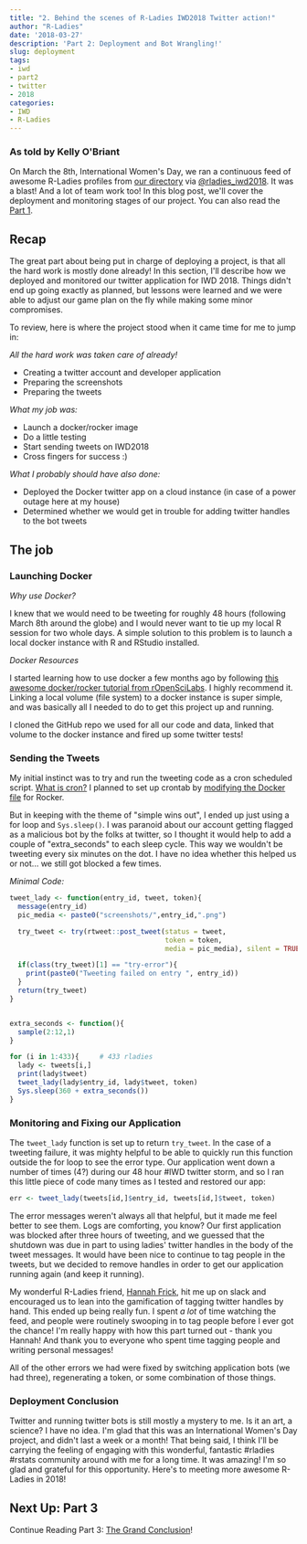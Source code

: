 ```yaml
---
title: "2. Behind the scenes of R-Ladies IWD2018 Twitter action!"
author: "R-Ladies"
date: '2018-03-27'
description: 'Part 2: Deployment and Bot Wrangling!'
slug: deployment
tags:
- iwd
- part2
- twitter
- 2018
categories:
- IWD
- R-Ladies
---
```



### As told by Kelly O'Briant

On March the 8th, International Women's Day, we ran a continuous feed of awesome R-Ladies profiles from [our directory](http://rladies.org/directory/) via [\@rladies_iwd2018](https://twitter.com/rladies_iwd2018). It was a blast! And a lot of team work too! In this blog post, we'll cover the deployment and monitoring stages of our project. You can also read the [Part 1](/post/ideation_and_creation/).

## Recap

The great part about being put in charge of deploying a project, is that all the hard work is mostly done already! In this section, I'll describe how we deployed and monitored our twitter application for IWD 2018. Things didn't end up going exactly as planned, but lessons were learned and we were able to adjust our game plan on the fly while making some minor compromises.

To review, here is where the project stood when it came time for me to jump in:

*All the hard work was taken care of already!*

- Creating a twitter account and developer application
- Preparing the screenshots
- Preparing the tweets

*What my job was:*

- Launch a docker/rocker image
- Do a little testing
- Start sending tweets on IWD2018
- Cross fingers for success :)

*What I probably should have also done:*

- Deployed the Docker twitter app on a cloud instance (in case of a power outage here at my house)
- Determined whether we would get in trouble for adding twitter handles to the bot tweets

## The job

### Launching Docker

*Why use Docker?*

I knew that we would need to be tweeting for roughly 48 hours (following March 8th around the globe) and I would never want to tie up my local R session for two whole days. A simple solution to this problem is to launch a local docker instance with R and RStudio installed.

*Docker Resources*

I started learning how to use docker a few months ago by following [this awesome docker/rocker tutorial from rOpenSciLabs](http://ropenscilabs.github.io/r-docker-tutorial/). I highly recommend it. Linking a local volume (file system) to a docker instance is super simple, and was basically all I needed to do to get this project up and running.

I cloned the GitHub repo we used for all our code and data, linked that volume to the docker instance and fired up some twitter tests!

### Sending the Tweets

My initial instinct was to try and run the tweeting code as a cron scheduled script. [What is cron?](http://www.unixgeeks.org/security/newbie/unix/cron-1.html) I planned to set up crontab by [modifying the Docker file](https://www.ekito.fr/people/run-a-cron-job-with-docker/) for Rocker.

But in keeping with the theme of "simple wins out", I ended up just using a for loop and `Sys.sleep()`. I was paranoid about our account getting flagged as a malicious bot by the folks at twitter, so I thought it would help to add a couple of "extra_seconds" to each sleep cycle. This way we wouldn't be tweeting every six minutes on the dot. I have no idea whether this helped us or not... we still got blocked a few times.

*Minimal Code:*

```r
tweet_lady <- function(entry_id, tweet, token){
  message(entry_id)
  pic_media <- paste0("screenshots/",entry_id,".png")

  try_tweet <- try(rtweet::post_tweet(status = tweet,
                                      token = token,
                                      media = pic_media), silent = TRUE)    

  if(class(try_tweet)[1] == "try-error"){
    print(paste0("Tweeting failed on entry ", entry_id))
  }
  return(try_tweet)  
}


extra_seconds <- function(){
  sample(2:12,1)
}

for (i in 1:433){     # 433 rladies
  lady <- tweets[i,]
  print(lady$tweet)
  tweet_lady(lady$entry_id, lady$tweet, token)
  Sys.sleep(360 + extra_seconds())
}
```

### Monitoring and Fixing our Application

The `tweet_lady` function is set up to return `try_tweet`. In the case of a tweeting failure, it was mighty helpful to be able to quickly run this function outside the for loop to see the error type. Our application went down a number of times (4?) during our 48 hour #IWD twitter storm, and so I ran this little piece of code many times as I tested and restored our app:

```r
err <- tweet_lady(tweets[id,]$entry_id, tweets[id,]$tweet, token)
```

The error messages weren't always all that helpful, but it made me feel better to see them. Logs are comforting, you know? Our first application was blocked after three hours of tweeting, and we guessed that the shutdown was due in part to using ladies' twitter handles in the body of the tweet messages. It would have been nice to continue to tag people in the tweets, but we decided to remove handles in order to get our application running again (and keep it running).

My wonderful R-Ladies friend, [Hannah Frick](https://twitter.com/hfcfrick), hit me up on slack and encouraged us to lean into the gamification of tagging twitter handles by hand. This ended up being really fun. I spent *a lot* of time watching the feed, and people were routinely swooping in to tag people before I ever got the chance! I'm really happy with how this part turned out - thank you Hannah! And thank you to everyone who spent time tagging people and writing personal messages!

All of the other errors we had were fixed by switching application bots (we had three), regenerating a token, or some combination of those things.

### Deployment Conclusion

Twitter and running twitter bots is still mostly a mystery to me. Is it an art, a science? I have no idea. I'm glad that this was an International Women's Day project, and didn't last a week or a month! That being said, I think I'll be carrying the feeling of engaging with this wonderful, fantastic #rladies #rstats community around with me for a long time. It was amazing! I'm so glad and grateful for this opportunity. Here's to meeting more awesome R-Ladies in 2018!


## Next Up: Part 3

Continue Reading Part 3: [The Grand Conclusion](/post/conclusion/)!
